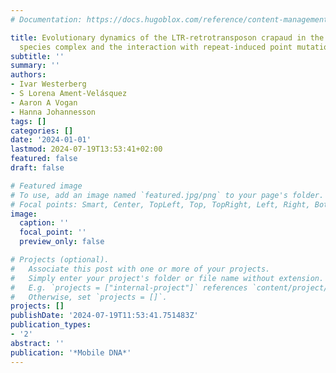 ```yaml
---
# Documentation: https://docs.hugoblox.com/reference/content-management/

title: Evolutionary dynamics of the LTR-retrotransposon crapaud in the Podospora anserina
  species complex and the interaction with repeat-induced point mutations
subtitle: ''
summary: ''
authors:
- Ivar Westerberg
- S Lorena Ament-Velásquez
- Aaron A Vogan
- Hanna Johannesson
tags: []
categories: []
date: '2024-01-01'
lastmod: 2024-07-19T13:53:41+02:00
featured: false
draft: false

# Featured image
# To use, add an image named `featured.jpg/png` to your page's folder.
# Focal points: Smart, Center, TopLeft, Top, TopRight, Left, Right, BottomLeft, Bottom, BottomRight.
image:
  caption: ''
  focal_point: ''
  preview_only: false

# Projects (optional).
#   Associate this post with one or more of your projects.
#   Simply enter your project's folder or file name without extension.
#   E.g. `projects = ["internal-project"]` references `content/project/deep-learning/index.md`.
#   Otherwise, set `projects = []`.
projects: []
publishDate: '2024-07-19T11:53:41.751483Z'
publication_types:
- '2'
abstract: ''
publication: '*Mobile DNA*'
---
```

